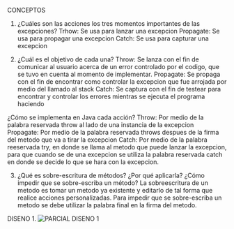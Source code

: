 
CONCEPTOS
1. ¿Cuáles son las acciones los tres momentos importantes de las excepciones?
Trhow: Se usa para lanzar una excepcion 
Propagate: Se usa para propagar una excepcion
Catch: Se usa para capturar una excepcion

2. ¿Cuál es el objetivo de cada una? 
Throw: Se lanza con el fin de comunicar al usuario acerca de un error controlado por el codigo, que se tuvo en cuenta al momento de implementar.
Propagate: Se propaga con el fin de encontrar como controlar la excepcion que fue arrojada por medio del llamado al stack
Catch: Se captura con el fin de testear para encontrar y controlar los errores mientras se ejecuta el programa haciendo 

  ¿Cómo se implementa en Java cada acción?
 Throw: Por medio de la palabra reservada throw al lado de una instancia de la excepcion
 Propagate: Por medio de la palabra reservada throws despues de la firma del metodo que va a tirar la excepcion
 Catch: Por medio de la palabra reeservada try, en donde se llama al metodo que puede lanzar la excepcion, 
 para que cuando se de una excepcion se utiliza la palabra reservada catch en donde se decide lo que se hara con la excepcion.
 
 

3. ¿Qué es sobre-escritura de métodos? ¿Por qué aplicarla? ¿Cómo impedir que se sobre-escriba un método?
La sobreescritura de un metodo es tomar un metodo ya existente y editarlo de tal forma que realice acciones personalizadas.
Para impedir que se sobre-escriba un metodo se debe utilizar la palabra final en la firma del metodo.

DISENO 
1.
![PARCIAL DISENO 1](https://user-images.githubusercontent.com/78030533/115094057-d9923500-9ee1-11eb-8aef-c7bfabf7ed62.png)
